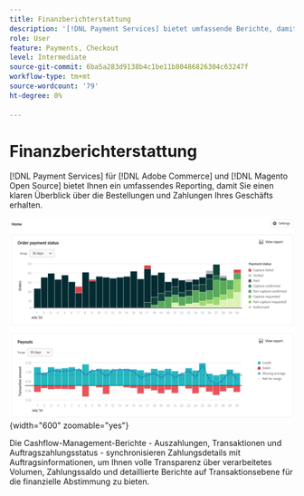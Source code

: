 ```yaml
---
title: Finanzberichterstattung
description: '[!DNL Payment Services] bietet umfassende Berichte, damit Sie einen Überblick über die Bestellungen und Zahlungen in Ihrem Geschäft erhalten.'
role: User
feature: Payments, Checkout
level: Intermediate
source-git-commit: 6ba5a283d9138b4c1be11b80486826304c63247f
workflow-type: tm+mt
source-wordcount: '79'
ht-degree: 0%

---
```


# Finanzberichterstattung

[!DNL Payment Services] für [!DNL Adobe Commerce] und [!DNL Magento Open Source] bietet Ihnen ein umfassendes Reporting, damit Sie einen klaren Überblick über die Bestellungen und Zahlungen Ihres Geschäfts erhalten.

![Finanzberichte anzeigen](assets/reports-view.png){width="600" zoomable="yes"}

Die Cashflow-Management-Berichte - Auszahlungen, Transaktionen und Auftragszahlungsstatus - synchronisieren Zahlungsdetails mit Auftragsinformationen, um Ihnen volle Transparenz über verarbeitetes Volumen, Zahlungssaldo und detaillierte Berichte auf Transaktionsebene für die finanzielle Abstimmung zu bieten.

